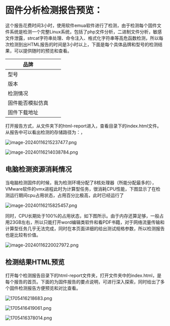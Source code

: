 # 固件分析检测报告预览：

这个报告花费时间3小时，使用软件emua软件进行了检测，由于检测每个固件文件系统是检测一个完整Linux系统，包括了php文件分析，二进制文件分析，敏感文件泄露，strcat字符串处理、命令注入、格式化字符串等高危函数检测，所以每次检测到出HTML报告的时间是3小时以上，下面是每个具体品牌和型号的检测结果，可以提供随时的预览和查看。

| 品牌             |      |      |
| ---------------- | ---- | ---- |
| 型号             |      |      |
| 版本             |      |      |
| 检测情况         |      |      |
| 固件能否模拟仿真 |      |      |
| 固件下载地址     |      |      |

打开报告方式，从文件夹下的html-report进入，查看目录下的index.html文件。从报告中可以看出检测的存储路径为：，

![image-20240116215237477.png](https://githubwiki.oss-cn-shanghai.aliyuncs.com/img/typroa/image-20240116215237477.png)

![image-20240116214038784.png](https://githubwiki.oss-cn-shanghai.aliyuncs.com/img/typroa/image-20240116214038784.png)

## 电脑检测资源消耗情况

当电脑检测固件的时候，我为检测环境分配了8核处理器（所能分配最多的），VMware软件的vmx进程此时为计算型任务，很消耗CPU性能，下图显示了在检测运行期间cpu占用状态，占用百分比极高，此时已经运行了

![image-20240116215825457.png](https://githubwiki.oss-cn-shanghai.aliyuncs.com/img/typroa/image-20240116215825457.png)

同时，CPU长期处于100%的占用状态，如下图所示。由于内存还算足够，一般占用23GB左右，所以只能打开word编辑类软件和看PDF书籍，对于网络流量传输和计算型任务几乎无法完成，同时在本页面详细的给出测试规格参数，所以检测报告也是比较有价值。

![image-20240116220027972.png](https://githubwiki.oss-cn-shanghai.aliyuncs.com/img/typroa/image-20240116220027972.png)

## 检测结果HTML预览

打开每个检测报告目录下的html-report文件夹，打开文件夹中的index.html，是每个报告的首页。下面的为固件报告的要点说明，可进行深入探索，同时给出了多个固件检测报告方便预览和对比查看。

![1705416218683.png](https://githubwiki.oss-cn-shanghai.aliyuncs.com/img/typroa/1705416218683.png)

![1705416419061.png](https://githubwiki.oss-cn-shanghai.aliyuncs.com/img/typroa/1705416419061.png)

![1705416378014.png](https://githubwiki.oss-cn-shanghai.aliyuncs.com/img/typroa/1705416378014.png)
